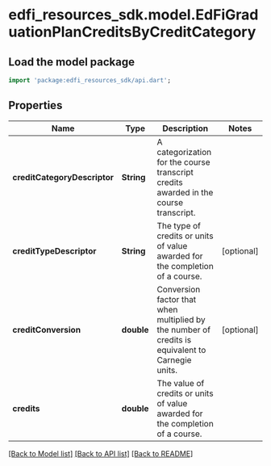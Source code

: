 # edfi_resources_sdk.model.EdFiGraduationPlanCreditsByCreditCategory

## Load the model package
```dart
import 'package:edfi_resources_sdk/api.dart';
```

## Properties
Name | Type | Description | Notes
------------ | ------------- | ------------- | -------------
**creditCategoryDescriptor** | **String** | A categorization for the course transcript credits awarded in the course transcript. | 
**creditTypeDescriptor** | **String** | The type of credits or units of value awarded for the completion of a course. | [optional] 
**creditConversion** | **double** | Conversion factor that when multiplied by the number of credits is equivalent to Carnegie units. | [optional] 
**credits** | **double** | The value of credits or units of value awarded for the completion of a course. | 

[[Back to Model list]](../README.md#documentation-for-models) [[Back to API list]](../README.md#documentation-for-api-endpoints) [[Back to README]](../README.md)


